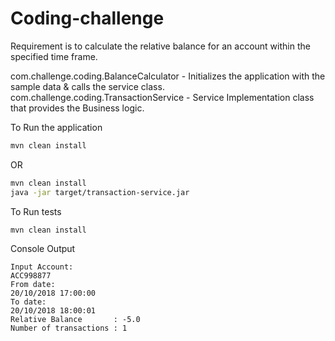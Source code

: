# Coding-challenge
Requirement is to calculate the relative balance for an account within the specified time frame.

com.challenge.coding.BalanceCalculator - Initializes the application with the sample data & calls the service class.
com.challenge.coding.TransactionService - Service Implementation class that provides the Business logic.

To Run the application
```bash
mvn clean install
```
OR
```bash
mvn clean install
java -jar target/transaction-service.jar
```

To Run tests
```bash
mvn clean install
```

Console Output
```
Input Account:
ACC998877
From date:
20/10/2018 17:00:00
To date:
20/10/2018 18:00:01
Relative Balance       : -5.0
Number of transactions : 1
```
